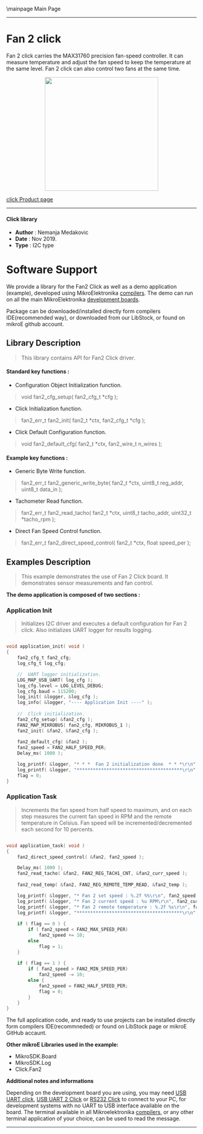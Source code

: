 \mainpage Main Page

 

---
# Fan 2 click

Fan 2 click carries the MAX31760 precision fan-speed controller.
It can measure temperature and adjust the fan speed to keep the temperature at the same level.
Fan 2 click can also control two fans at the same time.

<p align="center">
  <img src="https://download.mikroe.com/images/click_for_ide/fan2_click.png" height=300px>
</p>

[click Product page](https://www.mikroe.com/fan-2-click)

---


#### Click library

- **Author**        : Nemanja Medakovic
- **Date**          : Nov 2019.
- **Type**          : I2C type


# Software Support

We provide a library for the Fan2 Click 
as well as a demo application (example), developed using MikroElektronika 
[compilers](https://shop.mikroe.com/compilers).
The demo can run on all the main MikroElektronika [development boards](https://shop.mikroe.com/development-boards).

Package can be downloaded/installed directly form compilers IDE(recommended way), or downloaded from our LibStock, or found on mikroE github account.

## Library Description

> This library contains API for Fan2 Click driver.

#### Standard key functions :

- Configuration Object Initialization function.
> void fan2_cfg_setup( fan2_cfg_t *cfg );
 
- Click Initialization function.
> fan2_err_t fan2_init( fan2_t *ctx, fan2_cfg_t *cfg );

- Click Default Configuration function.
> void fan2_default_cfg( fan2_t *ctx, fan2_wire_t n_wires );

#### Example key functions :

- Generic Byte Write function.
> fan2_err_t fan2_generic_write_byte( fan2_t *ctx, uint8_t reg_addr, uint8_t data_in );
 
- Tachometer Read function.
> fan2_err_t fan2_read_tacho( fan2_t *ctx, uint8_t tacho_addr, uint32_t *tacho_rpm );

- Direct Fan Speed Control function.
> fan2_err_t fan2_direct_speed_control( fan2_t *ctx, float speed_per );

## Examples Description

>
> This example demonstrates the use of Fan 2 Click board.
> It demonstrates sensor measurements and fan control.
>

**The demo application is composed of two sections :**

### Application Init

>
> Initializes I2C driver and executes a default configuration for Fan 2 click.
> Also initializes UART logger for results logging.
>

```c

void application_init( void )
{
    fan2_cfg_t fan2_cfg;
    log_cfg_t log_cfg;

    //  UART logger initialization.
    LOG_MAP_USB_UART( log_cfg );
    log_cfg.level = LOG_LEVEL_DEBUG;
    log_cfg.baud = 115200;
    log_init( &logger, &log_cfg );
    log_info( &logger, "---- Application Init ----" );
    
    //  Click initialization.
    fan2_cfg_setup( &fan2_cfg );
    FAN2_MAP_MIKROBUS( fan2_cfg, MIKROBUS_1 );
    fan2_init( &fan2, &fan2_cfg );
    
    fan2_default_cfg( &fan2 );
    fan2_speed = FAN2_HALF_SPEED_PER;
    Delay_ms( 1000 );

    log_printf( &logger, "* * *  Fan 2 initialization done  * * *\r\n" );
    log_printf( &logger, "***************************************\r\n" );
    flag = 0;
}

```

### Application Task

>
> Increments the fan speed from half speed to maximum, and on each step measures
> the current fan speed in RPM and the remote temperature in Celsius.
> Fan speed will be incremented/decremented each second for 10 percents.
>

```c

void application_task( void )
{
    fan2_direct_speed_control( &fan2, fan2_speed );

    Delay_ms( 1000 );
    fan2_read_tacho( &fan2, FAN2_REG_TACH1_CNT, &fan2_curr_speed );
    
    fan2_read_temp( &fan2, FAN2_REG_REMOTE_TEMP_READ, &fan2_temp );

    log_printf( &logger, "* Fan 2 set speed : %.2f %%\r\n", fan2_speed );
    log_printf( &logger, "* Fan 2 current speed : %u RPM\r\n", fan2_curr_speed );
    log_printf( &logger, "* Fan 2 remote temperature : %.2f %s\r\n", fan2_temp, deg_cels );
    log_printf( &logger, "***************************************\r\n" );
    
    if ( flag == 0 ) {
        if ( fan2_speed < FAN2_MAX_SPEED_PER)
            fan2_speed += 10;
        else
            flag = 1;
    }
    
    if ( flag == 1 ) {
        if ( fan2_speed > FAN2_MIN_SPEED_PER)
            fan2_speed -= 10;
        else {
            fan2_speed = FAN2_HALF_SPEED_PER;
            flag = 0;
        }
    }
}

```

The full application code, and ready to use projects can be  installed directly form compilers IDE(recommneded) or found on LibStock page or mikroE GitHub accaunt.

**Other mikroE Libraries used in the example:**

- MikroSDK.Board
- MikroSDK.Log
- Click.Fan2

**Additional notes and informations**

Depending on the development board you are using, you may need 
[USB UART click](https://shop.mikroe.com/usb-uart-click), 
[USB UART 2 Click](https://shop.mikroe.com/usb-uart-2-click) or 
[RS232 Click](https://shop.mikroe.com/rs232-click) to connect to your PC, for 
development systems with no UART to USB interface available on the board. The 
terminal available in all Mikroelektronika 
[compilers](https://shop.mikroe.com/compilers), or any other terminal application 
of your choice, can be used to read the message.



---
